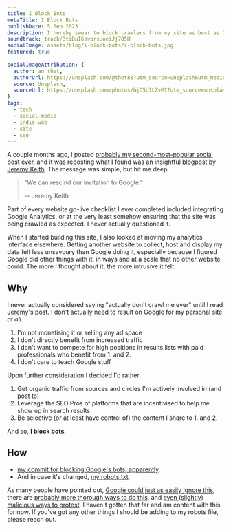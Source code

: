 ```yaml
---
title: I Block Bots
metaTitle: I Block Bots
publishDate: 5 Sep 2023
description: I hereby swear to block crawlers from my site as best as I can, until I decide to change my mind and blog my decision.
soundtrack: track/3tiBuI6svprsuoeiJj7Q5H
socialImage: assets/blog/i-block-bots/i-block-bots.jpg
featured: true
  
socialImageAttribution: {
  author: an thet,
  authorUrl: https://unsplash.com/@thet88?utm_source=unsplash&utm_medium=referral&utm_content=creditCopyText,
  source: Unsplash,
  sourceUrl: https://unsplash.com/photos/bjO5b7LZvMI?utm_source=unsplash&utm_medium=referral&utm_content=creditCopyText,  
}
tags:
  - tech
  - social-media
  - indie-web
  - site
  - seo
---
```


A couple months ago, I posted [probably my second-most-popular social post](https://indieweb.social/@ademagic/110698140239508095) ever, and it was reposting what I found was an insightful [blogpost by Jeremy Keith](https://adactio.com/journal/20315). The message was simple, but hit me deep.

> "We can rescind our invitation to Google."
>
> -- Jeremy Keith

Part of every website go-live checklist I ever completed included integrating Google Analytics, or at the very least somehow ensuring that the site was being crawled as expected. I never actually questioned it.

When I started building this site, I also looked at moving my analytics interface elsewhere. Getting another website to collect, host and display my data felt less unsavoury than Google doing it, especially because I figured Google did other things with it, in ways and at a scale that no other website could. The more I thought about it, the more intrusive it felt.

## Why

I never actually considered saying "actually don't crawl me ever" until I read Jeremy's post. I don't actually need to result on Google for my personal site _at all_.

1. I'm not monetising it or selling any ad space
2. I don't directly benefit from increased traffic
3. I don't want to compete for high positions in results lists with paid professionals who benefit from 1. and 2.
4. I don't care to teach Google stuff

Upon further consideration I decided I'd rather

1. Get organic traffic from sources and circles I'm actively involved in (and post to)
2. Leverage the SEO Pros of platforms that are incentivised to help me show up in search results
3. Be selective (or at least have control of) the content I share to 1. and 2.

And so, __I block bots__.

## How

- [my commit for blocking Google's bots, apparently](https://github.com/ademagic/site/commit/cee03ba1868807bd46906bc5e82f7448cd9751ee).
- And in case it's changed, [my robots.txt](https://miko.ademagic.com/robots.txt).

As many people have pointed out, [Google could just as easily ignore this](https://indieweb.social/@isagalaev@mastodon.social/110702761168333156), there are [probably more thorough ways to do this](https://indieweb.social/@Bju1046@mastodon.online/110702597116071796), and [even (slightly) malicious ways to protest](https://indieweb.social/@corbin@defcon.social/110701821076049607). I haven't gotten that far and am content with this for now. If you've got any other things I should be adding to my robots file, please reach out.
